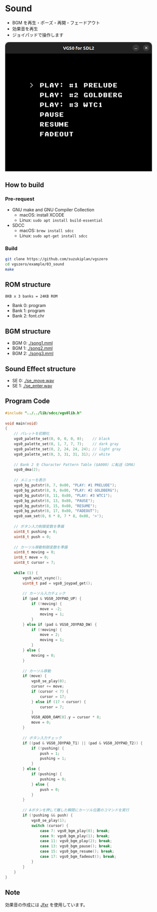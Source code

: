 # Sound 

- BGM を再生・ポーズ・再開・フェードアウト
- 効果音を再生
- ジョイパッドで操作します

![preview](preview.png)

## How to build

### Pre-request

- GNU make and GNU Compiler Collection
  - macOS: install XCODE
  - Linux: `sudo apt install build-essential`
- SDCC
  - macOS: `brew install sdcc`
  - Linux: `sudo apt-get install sdcc`

### Build

```zsh
git clone https://github.com/suzukiplan/vgszero
cd vgszero/example/03_sound
make
```

## ROM structure

```
8KB x 3 banks = 24KB ROM
```

- Bank 0: program
- Bank 1: program
- Bank 2: font.chr

## BGM structure

- BGM 0: [./song1.mml](./song1.mml)
- BGM 1: [./song2.mml](./song2.mml)
- BGM 2: [./song3.mml](./song3.mml)

## Sound Effect structure

- SE 0: [./se_move.wav](./se_move.wav)
- SE 1: [./se_enter.wav](./se_enter.wav)

## Program Code

```c
#include "../../lib/sdcc/vgs0lib.h"

void main(void)
{
    // パレットを初期化
    vgs0_palette_set(0, 0, 0, 0, 0);    // black
    vgs0_palette_set(0, 1, 7, 7, 7);    // dark gray
    vgs0_palette_set(0, 2, 24, 24, 24); // light gray
    vgs0_palette_set(0, 3, 31, 31, 31); // white

    // Bank 2 を Character Pattern Table ($A000) に転送 (DMA)
    vgs0_dma(2);

    // メニューを表示
    vgs0_bg_putstr(8, 7, 0x80, "PLAY: #1 PRELUDE");
    vgs0_bg_putstr(8, 9, 0x80, "PLAY: #2 GOLDBERG");
    vgs0_bg_putstr(8, 11, 0x80, "PLAY: #3 WTC1");
    vgs0_bg_putstr(8, 13, 0x80, "PAUSE");
    vgs0_bg_putstr(8, 15, 0x80, "RESUME");
    vgs0_bg_putstr(8, 17, 0x80, "FADEOUT");
    vgs0_oam_set(0, 6 * 8, 7 * 8, 0x80, '>');

    // ボタン入力制御変数を準備
    uint8_t pushing = 0;
    uint8_t push = 0;

    // カーソル移動制御変数を準備
    uint8_t moving = 0;
    int8_t move = 0;
    uint8_t cursor = 7;

    while (1) {
        vgs0_wait_vsync();
        uint8_t pad = vgs0_joypad_get();

        // カーソル入力チェック
        if (pad & VGS0_JOYPAD_UP) {
            if (!moving) {
                move = -2;
                moving = 1;
            }
        } else if (pad & VGS0_JOYPAD_DW) {
            if (!moving) {
                move = 2;
                moving = 1;
            }
        } else {
            moving = 0;
        }

        // カーソル移動
        if (move) {
            vgs0_se_play(0);
            cursor += move;
            if (cursor < 7) {
                cursor = 17;
            } else if (17 < cursor) {
                cursor = 7;
            }
            VGS0_ADDR_OAM[0].y = cursor * 8;
            move = 0;
        }

        // ボタン入力チェック
        if ((pad & VGS0_JOYPAD_T1) || (pad & VGS0_JOYPAD_T2)) {
            if (!pushing) {
                push = 1;
                pushing = 1;
            }
        } else {
            if (pushing) {
                pushing = 0;
            } else {
                push = 0;
            }
        }

        // Aボタンを押して離した瞬間にカーソル位置のコマンドを実行
        if (!pushing && push) {
            vgs0_se_play(1);
            switch (cursor) {
                case 7: vgs0_bgm_play(0); break;
                case 9: vgs0_bgm_play(1); break;
                case 11: vgs0_bgm_play(2); break;
                case 13: vgs0_bgm_pause(); break;
                case 15: vgs0_bgm_resume(); break;
                case 17: vgs0_bgm_fadeout(); break;
            }
        }
    }
}
```

## Note

効果音の作成には [Jfxr](https://github.com/ttencate/jfxr) を使用しています。
